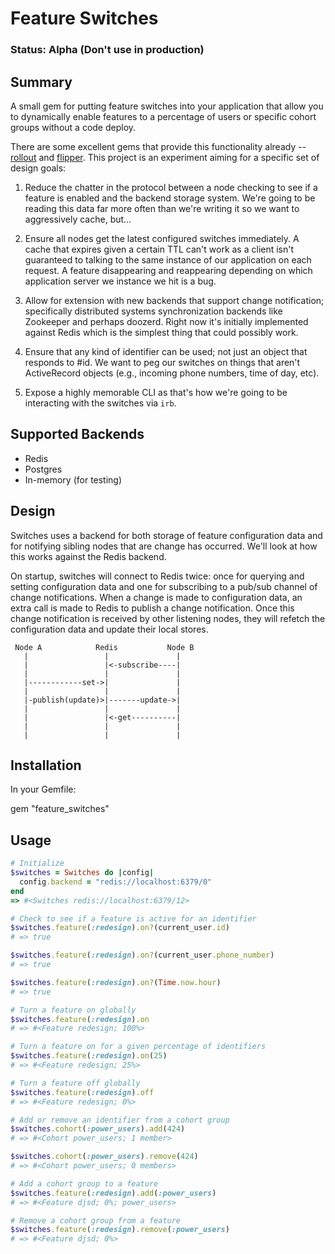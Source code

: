 # Feature Switches

### Status: Alpha (Don't use in production)

## Summary

A small gem for putting feature switches into your application that allow you
to dynamically enable features to a percentage of users or specific cohort
groups without a code deploy.

There are some excellent gems that provide this functionality already --
[rollout](https://github.com/jamesgolick/rollout) and [flipper](https://github.com/jnunemaker/flipper).
This project is an experiment aiming for a specific set of design goals:

1) Reduce the chatter in the protocol between a node checking to see if a
   feature is enabled and the backend storage system. We're going to be reading
   this data far more often than we're writing it so we want to aggressively
   cache, but...

2) Ensure all nodes get the latest configured switches immediately. A cache
   that expires given a certain TTL can't work as a client isn't guaranteed
   to talking to the same instance of our application on each request. A
   feature disappearing and reappearing depending on which application server
   we instance we hit is a bug.

3) Allow for extension with new backends that support change notification;
   specifically distributed systems synchronization backends like Zookeeper and
   perhaps doozerd. Right now it's initially implemented against Redis which is
   the simplest thing that could possibly work.

5) Ensure that any kind of identifier can be used; not just an object that
   responds to #id. We want to peg our switches on things that aren't
   ActiveRecord objects (e.g., incoming phone numbers, time of day, etc).

4) Expose a highly memorable CLI as that's how we're going to be interacting
   with the switches via `irb`.


## Supported Backends

* Redis
* Postgres
* In-memory (for testing)

## Design

Switches uses a backend for both storage of feature configuration data and for
notifying sibling nodes that are change has occurred. We'll look at how this
works against the Redis backend.

On startup, switches will connect to Redis twice: once for querying and setting
configuration data and one for subscribing to a pub/sub channel of change
notifications. When a change is made to configuration data, an extra call is
made to Redis to publish a change notification. Once this change notification is
received by other listening nodes, they will refetch the configuration data
and update their local stores.


     Node A            Redis           Node B
       |                 |               |
       |                 |<-subscribe----|
       |                 |               |
       |------------set->|               |
       |                 |               |
       |-publish(update)>|-------update->|
       |                 |               |
       |                 |<-get----------|
       |                 |               |
       |                 |               |

## Installation

In your Gemfile:

  gem "feature_switches"

## Usage

```ruby
# Initialize
$switches = Switches do |config|
  config.backend = "redis://localhost:6379/0"
end
=> #<Switches redis://localhost:6379/12>

# Check to see if a feature is active for an identifier
$switches.feature(:redesign).on?(current_user.id)
# => true

$switches.feature(:redesign).on?(current_user.phone_number)
# => true

$switches.feature(:redesign).on?(Time.now.hour)
# => true

# Turn a feature on globally
$switches.feature(:redesign).on
# => #<Feature redesign; 100%>

# Turn a feature on for a given percentage of identifiers
$switches.feature(:redesign).on(25)
# => #<Feature redesign; 25%>

# Turn a feature off globally
$switches.feature(:redesign).off
# => #<Feature redesign; 0%>

# Add or remove an identifier from a cohort group
$switches.cohort(:power_users).add(424)
# => #<Cohort power_users; 1 member>

$switches.cohort(:power_users).remove(424)
# => #<Cohort power_users; 0 members>

# Add a cohort group to a feature
$switches.feature(:redesign).add(:power_users)
# => #<Feature djsd; 0%; power_users>

# Remove a cohort group from a feature
$switches.feature(:redesign).remove(:power_users)
# => #<Feature djsd; 0%>
```
